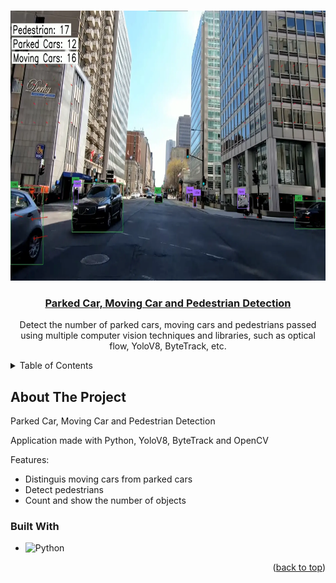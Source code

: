 <a name="readme-top"></a>

<!-- PROJECT LOGO -->
<br />
<div align="center">
  <a href="https://github.com/othneildrew/Best-README-Template">
    <img src="cv.webp" alt="Logo" width="768" height="432">
  </a>
  <h3 align="center"><a href="https://www.youtube.com/watch?v=HI_XG6K85M4"> Parked Car, Moving Car and Pedestrian Detection </a></h3>
  

  <p align="center">
    Detect the number of parked cars, moving cars and pedestrians passed using multiple computer vision techniques and libraries, such as optical flow, YoloV8, ByteTrack, etc.    <br />
  </p>
</div>



<!-- TABLE OF CONTENTS -->
<details>
  <summary>Table of Contents</summary>
  <ol>
    <li>
      <a href="#about-the-project">About The Project</a>
      <ul>
        <li><a href="#built-with">Built With</a></li>
      </ul>
    </li>
    <li>
      <a href="#getting-started">Getting Started</a>
    </li>
  </ol>
</details>



<!-- ABOUT THE PROJECT -->
## About The Project

Parked Car, Moving Car and Pedestrian Detection

Application made with Python, YoloV8, ByteTrack and OpenCV

Features:
* Distinguis moving cars from parked cars
* Detect pedestrians
* Count and show the number of objects
### Built With

* ![Python](https://img.shields.io/badge/python-3670A0?style=for-the-badge&logo=python&logoColor=ffdd54)
<!-- GETTING STARTED -->

<p align="right">(<a href="#readme-top">back to top</a>)</p>

[React.js]: https://img.shields.io/badge/React-20232A?style=for-the-badge&logo=react&logoColor=61DAFB
[React-url]: https://reactjs.org/
